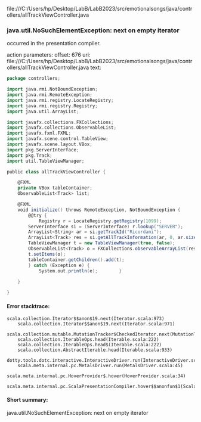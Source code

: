 file:///C:/Users/hp/Desktop/LabB/LabB2023/src/emotionalsongs/java/controllers/allTrackViewController.java
### java.util.NoSuchElementException: next on empty iterator

occurred in the presentation compiler.

action parameters:
offset: 676
uri: file:///C:/Users/hp/Desktop/LabB/LabB2023/src/emotionalsongs/java/controllers/allTrackViewController.java
text:
```scala
package controllers;

import java.rmi.NotBoundException;
import java.rmi.RemoteException;
import java.rmi.registry.LocateRegistry;
import java.rmi.registry.Registry;
import java.util.ArrayList;

import javafx.collections.FXCollections;
import javafx.collections.ObservableList;
import javafx.fxml.FXML;
import javafx.scene.control.TableView;
import javafx.scene.layout.VBox;
import pkg.ServerInterface;
import pkg.Track;
import util.TableViewManager;

public class allTrackViewController {

    @FXML
    private VBox tableContainer;
    ObservableList<Track> list;

    @FXML
    void initialize() throws RemoteException, NotBoundException {
        @@try {
            Registry r = LocateRegistry.getRegistry(1099);
        ServerInterface si = (ServerInterface) r.lookup("SERVER");
        ArrayList<String> ar = si.getTrackId("Ricordami");
        ArrayList<Track> res = si.getAllTrackInformation(ar, 0, ar.size());
        TableViewManager t = new TableViewManager(true, false);
        ObservableList<Track> o = FXCollections.observableArrayList(res);
        t.setItems(o);
        tableContainer.getChildren().add(t);
        } catch (Exception e) {
            System.out.println(e);        }
        
    }

}

```



#### Error stacktrace:

```
scala.collection.Iterator$$anon$19.next(Iterator.scala:973)
	scala.collection.Iterator$$anon$19.next(Iterator.scala:971)
	scala.collection.mutable.MutationTracker$CheckedIterator.next(MutationTracker.scala:76)
	scala.collection.IterableOps.head(Iterable.scala:222)
	scala.collection.IterableOps.head$(Iterable.scala:222)
	scala.collection.AbstractIterable.head(Iterable.scala:933)
	dotty.tools.dotc.interactive.InteractiveDriver.run(InteractiveDriver.scala:168)
	scala.meta.internal.pc.MetalsDriver.run(MetalsDriver.scala:45)
	scala.meta.internal.pc.HoverProvider$.hover(HoverProvider.scala:34)
	scala.meta.internal.pc.ScalaPresentationCompiler.hover$$anonfun$1(ScalaPresentationCompiler.scala:329)
```
#### Short summary: 

java.util.NoSuchElementException: next on empty iterator